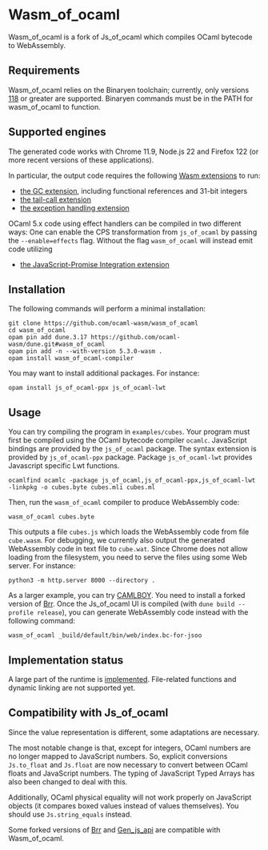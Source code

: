 # Wasm_of_ocaml

Wasm_of_ocaml is a fork of Js_of_ocaml which compiles OCaml bytecode to WebAssembly.

## Requirements

Wasm_of_ocaml relies on the Binaryen toolchain; currently, only versions [118](https://github.com/WebAssembly/binaryen/releases/tag/version_118) or greater are supported. Binaryen commands must be in the PATH for wasm_of_ocaml to function.

## Supported engines

The generated code works with Chrome 11.9, Node.js 22 and Firefox 122 (or more recent versions of these applications).

In particular, the output code requires the following [Wasm extensions](https://webassembly.org/roadmap/) to run:
- [the GC extension](https://github.com/WebAssembly/gc), including functional references and 31-bit integers
- [the tail-call extension](https://github.com/WebAssembly/tail-call/blob/main/proposals/tail-call/Overview.md)
- [the exception handling extension](https://github.com/WebAssembly/exception-handling/blob/master/proposals/exception-handling/Exceptions.md)

OCaml 5.x code using effect handlers can be compiled in two different ways:
One can enable the CPS transformation from `js_of_ocaml` by passing the
`--enable=effects` flag. Without the flag `wasm_of_ocaml` will instead emit code
utilizing
- [the JavaScript-Promise Integration extension](https://github.com/WebAssembly/js-promise-integration/blob/main/proposals/js-promise-integration/Overview.md)


## Installation

The following commands will perform a minimal installation:
```
git clone https://github.com/ocaml-wasm/wasm_of_ocaml
cd wasm_of_ocaml
opam pin add dune.3.17 https://github.com/ocaml-wasm/dune.git#wasm_of_ocaml
opam pin add -n --with-version 5.3.0-wasm .
opam install wasm_of_ocaml-compiler
```
You may want to install additional packages. For instance:

```
opam install js_of_ocaml-ppx js_of_ocaml-lwt
```

## Usage

You can try compiling the program in `examples/cubes`. Your program must first be compiled using the OCaml bytecode compiler `ocamlc`. JavaScript bindings are provided by the `js_of_ocaml` package. The syntax extension is provided by `js_of_ocaml-ppx` package. Package `js_of_ocaml-lwt` provides Javascript specific Lwt functions.

```
ocamlfind ocamlc -package js_of_ocaml,js_of_ocaml-ppx,js_of_ocaml-lwt -linkpkg -o cubes.byte cubes.mli cubes.ml
```

Then, run the `wasm_of_ocaml` compiler to produce WebAssembly code:

```
wasm_of_ocaml cubes.byte
```

This outputs a file `cubes.js` which loads the WebAssembly code from file `cube.wasm`. For debugging, we currently also output the generated WebAssembly code in text file to `cube.wat`. Since Chrome does not allow loading from the filesystem, you need to serve the files using some Web server. For instance:
```
python3 -m http.server 8000 --directory .
```

As a larger example, you can try [CAMLBOY](https://github.com/linoscope/CAMLBOY). You need to install a forked version of [Brr](https://github.com/ocaml-wasm/brr/tree/wasm). Once the Js_of_ocaml UI is compiled (with `dune build --profile release`), you can generate WebAssembly code instead with the following command:
```
wasm_of_ocaml _build/default/bin/web/index.bc-for-jsoo
```

## Implementation status

A large part of the runtime is [implemented](https://github.com/ocaml-wasm/wasm_of_ocaml/issues/5). File-related functions and dynamic linking are not supported yet.

## Compatibility with Js_of_ocaml

Since the value representation is different, some adaptations are necessary.

The most notable change is that, except for integers, OCaml numbers are no longer mapped to JavaScript numbers. So, explicit conversions `Js.to_float` and `Js.float` are now necessary to convert between OCaml floats and JavaScript numbers. The typing of JavaScript Typed Arrays has also been changed to deal with this.

Additionally, OCaml physical equality will not work properly on JavaScript objects (it compares boxed values instead of values themselves). You should use `Js.string_equals` instead.

Some forked versions of [Brr](https://github.com/ocaml-wasm/brr/tree/wasm) and
[Gen_js_api](https://github.com/ocaml-wasm/gen_js_api/tree/wasm) are compatible with Wasm_of_ocaml.
